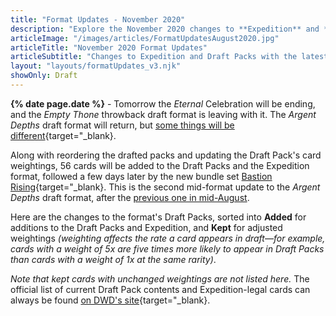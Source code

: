 ```yaml
---
title: "Format Updates - November 2020"
description: "Explore the November 2020 changes to **Expedition** and **Draft Packs** in this **interactive gallery**."
articleImage: "/images/articles/FormatUpdatesAugust2020.jpg"
articleTitle: "November 2020 Format Updates"
articleSubtitle: "Changes to Expedition and Draft Packs with the latest patch"
layout: "layouts/formatUpdates_v3.njk"
showOnly: Draft
---
```

**{% date page.date %}** - Tomorrow the *Eternal* Celebration will be ending, and the *Empty Thone* throwback draft format is leaving with it. The *Argent Depths* draft format will return, but [some things will be different][Card List]{target="_blank}.

Along with reordering the drafted packs and updating the Draft Pack's card weightings, 56 cards will be added to the Draft Packs and the Expedition format, followed a few days later by the new bundle set [Bastion Rising][]{target="_blank}. This is the second mid-format update to the *Argent Depths* draft format, after the [previous one in mid-August][August2020].

 [Card List]: https://www.direwolfdigital.com/news/draft-packs-card-list/
 [Bastion Rising]: https://www.direwolfdigital.com/news/bastion-rising/
 [August2020]: /articles/FormatUpdatesAugust2020/

Here are the changes to the format's Draft Packs, sorted into **Added** for additions to the Draft Packs and Expedition, and **Kept** for adjusted weightings *(weighting affects the rate a card appears in draft&mdash;for example, cards with a weight of 5x are five times more likely to appear in Draft Packs than cards with a weight of 1x at the same rarity)*. 

*Note that kept cards with unchanged weightings are not listed here.* The official list of current Draft Pack contents and Expedition-legal cards can always be found [on DWD's site][Card List]{target="_blank}.
